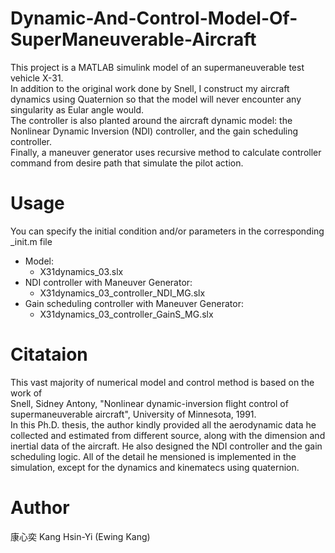 # Dynamic-And-Control-Model-Of-SuperManeuverable-Aircraft
This project is a MATLAB simulink model of an supermaneuverable test vehicle X-31.  
In addition to the original work done by Snell, I construct my aircraft dynamics using Quaternion so that the model will never encounter any singularity as Eular angle would.  
The controller is also planted around the aircraft dynamic model: the Nonlinear Dynamic Inversion (NDI) controller, and the gain scheduling controller.  
Finally, a maneuver generator uses recursive method to calculate controller command from desire path that simulate the pilot action.  
  
# Usage
You can specify the initial condition and/or parameters in the corresponding _init.m file  
- Model:  
  * X31dynamics_03.slx  
- NDI controller with Maneuver Generator:  
  * X31dynamics_03_controller_NDI_MG.slx  
- Gain scheduling controller with Maneuver Generator:  
  * X31dynamics_03_controller_GainS_MG.slx  


# Citataion
This vast majority of numerical model and control method is based on the work of   
Snell, Sidney Antony, "Nonlinear dynamic-inversion flight control of supermaneuverable aircraft", University of Minnesota, 1991.  
In this Ph.D. thesis, the author kindly provided all the aerodynamic data he collected and estimated from different source, along with the dimension and inertial data of the aircraft. He also designed the NDI controller and the gain scheduling logic. All of the detail he mensioned is implemented in the simulation, except for the dynamics and kinematecs using quaternion.

# Author
康心奕 Kang Hsin-Yi (Ewing Kang)
